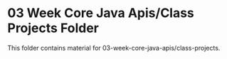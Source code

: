 # 03 Week Core Java Apis/Class Projects Folder

This folder contains material for 03-week-core-java-apis/class-projects.